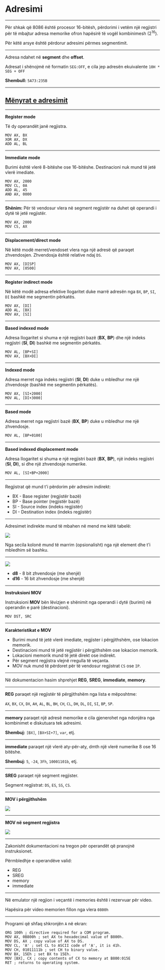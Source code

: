 # Adresimi

---

Për shkak që 8086 është procesor 16-bitësh, përdorimi i vetëm një regjistri për të mbajtur adresa memorike ofron hapësirë të vogël kombinimesh ($2^{16}$).

Për këtë arsye është përdorur adresimi përmes segmentimit.

---

Adresa ndahet në **segment** dhe **offset**.

Adresat i shënojmë në formatin `SEG:OFF`, e cila jep adresën ekuivalente `10H * SEG + OFF`

**Shembull:** `5A73:235B`

---

## [Mënyrat e adresimit](https://www.geeksforgeeks.org/addressing-modes-8086-microprocessor)

---

**Register mode**

Të dy operandët janë regjistra.

```x86asm
MOV AX, BX
XOR AX, DX
ADD AL, BL
```

---

**Immediate mode**

Burimi është vlerë 8-bitëshe ose 16-bitëshe. Destinacioni nuk mund të jetë vlerë imediate.

```x86asm
MOV AX, 2000
MOV CL, 0A
ADD AL, 45
AND AX, 0000
```

---

**Shënim:** Për të vendosur vlera në segment regjistër na duhet që operandi i dytë të jetë regjistër.

```x86asm
MOV AX, 2000
MOV CS, AX
```

---

**Displacement/direct mode**

Në këtë modë merret/vendoset vlera nga një adresë që paraqet zhvendosjen. Zhvendosja është relative ndaj `DS`.

```x86asm
MOV AX, [DISP]
MOV AX, [0500]
```

---

**Register indirect mode**

Në këtë modë adresa efektive llogaritet duke marrë adresën nga `BX`, `BP`, `SI`, `DI` bashkë me segmentin përkatës.

```x86asm
MOV AX, [DI]
ADD AL, [BX]
MOV AX, [SI]
```

---

**Based indexed mode**

Adresa llogaritet si shuma e një regjistri bazë (**BX**, **BP**) dhe një indeks regjistri (**SI**, **DI**) bashkë me segmentin përkatës.

```x86asm
MOV AL, [BP+SI]
MOV AX, [BX+DI]
```

---

**Indexed mode**

Adresa merret nga indeks regjistri (**SI**, **DI**) duke u mbledhur me një zhvendosje (bashkë me segmentin përkatës).

```x86asm
MOV AX, [SI+2000]
MOV AL, [DI+3000]
```

---

**Based mode**

Adresa merret nga regjistri bazë (**BX**, **BP**) duke u mbledhur me një zhvendosje.

```x86asm
MOV AL, [BP+0100]
```

---

**Based indexed displacement mode**

Adresa llogaritet si shuma e një regjistri bazë (**BX**, **BP**), një indeks regjistri (**SI**, **DI**), si dhe një zhvendosje numerike.

```
MOV AL, [SI+BP+2000]
```

---

Regjistrat që mund t'i përdorim për adresim indirekt:

- BX - Base register (regjistër bazë)
- BP - Base pointer (regjistër bazë)
- SI - Source index (indeks regjistër)
- DI - Destination index (indeks regjistër)

---

Adresimet indirekte mund të mbahen në mend me këtë tabelë:

![](/lendet/arkitektura-kompjutereve/8086_addressing.png) <!-- .element: style="max-height:300px;border:none;" -->

Nga secila kolonë mund të marrim (opsionalisht) nga një element dhe t'i mbledhim së bashku.

---

![](/lendet/arkitektura-kompjutereve/8086_addressing2.png) <!-- .element: style="max-height:400px;border:none;" -->

- **d8** - 8 bit zhvendosje (me shenjë)
- **d16** - 16 bit zhvendosje (me shenjë)

---

**Instruksioni MOV**

Instruksioni **MOV** bën lëvizjen e shënimit nga operandi i dytë (burimi) në operandin e parë (destinacioni).

```x86asm
MOV DST, SRC
```

---

**Karakteristikat e MOV**

- Burimi mund të jetë vlerë imediate, regjister i përgjithshëm, ose lokacion memorik.
- Destinacioni mund të jetë regjistër i përgjithshëm ose lokacion memorik.
- Lokacioni memorik mund të jetë direkt ose indirekt.
- Për segment regjistra vlejnë rregulla të veçanta.
- MOV nuk mund të përdoret për të vendosur regjistrat `CS` ose `IP`.

---

Në dokumentacion hasim shprehjet **REG**, **SREG**, **immediate**, **memory**.

---

**REG** paraqet një regjistër të përgjithshëm nga lista e mëposhtme:

`AX`, `BX`, `CX`, `DX`, `AH`, `AL`, `BL`, `BH`, `CH`, `CL`, `DH`, `DL`, `DI`, `SI`, `BP`, `SP`.

---

**memory** paraqet një adresë memorike e cila gjenerohet nga ndonjëra nga kombinimet e diskutuara tek adresimi.

**Shembuj:** `[BX]`, `[BX+SI+7]`, `var`, etj.

---

**immediate** paraqet një vlerë aty-për-aty, dmth një vlerë numerike 8 ose 16 bitëshe.

**Shembuj:** `5`, `-24`, `3Fh`, `10001101b`, etj.

---

**SREG** paraqet një segment regjister.

Segment regjistrat: `DS`, `ES`, `SS`, `CS`.

---

**MOV i përgjithshëm**

![](/lendet/arkitektura-kompjutereve/MOV_1.png) <!-- .element: style="max-height:400px;border:none;" -->

---

**MOV në segment regjistra**

![](/lendet/arkitektura-kompjutereve/MOV_2.png) <!-- .element: style="max-height:400px;border:none;" -->

---

Zakonisht dokumentacioni na tregon për operandët që pranojnë instruksionet.

Përmbledhje e operandëve valid:

- REG
- SREG
- memory
- immediate

---

Në emulator një regjion i veçantë i memories është i rezervuar për video.

Hapësira për video memorien fillon nga vlera `0800h`

---

Programi që shfaq shkronjën `A` në ekran:

```x86asm
ORG 100h ; directive required for a COM program.
MOV AX, 0B800h ; set AX to hexadecimal value of B800h.
MOV DS, AX ; copy value of AX to DS.
MOV CL, 'A' ; set CL to ASCII code of 'A', it is 41h.
MOV CH, 01011111b ; set CH to binary value.
MOV BX, 15Eh ; set BX to 15Eh.
MOV [BX], CX ; copy contents of CX to memory at B800:015E
RET ; returns to operating system.
```

